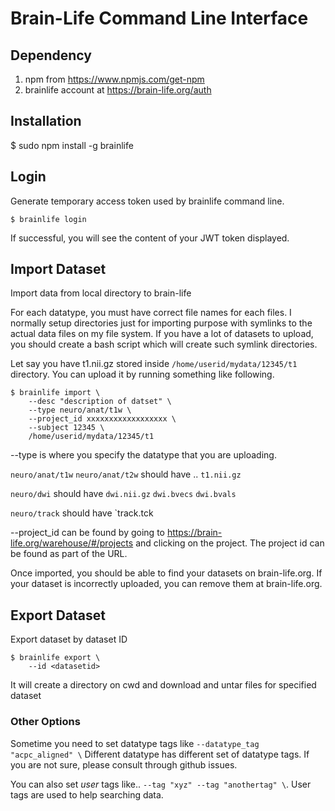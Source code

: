 # Brain-Life Command Line Interface

## Dependency

1. npm from https://www.npmjs.com/get-npm
2. brainlife account at https://brain-life.org/auth

## Installation

$ sudo npm install -g brainlife

## Login

Generate temporary access token used by brainlife command line.

```
$ brainlife login 
```

If successful, you will see the content of your JWT token displayed. 

## Import Dataset

Import data from local directory to brain-life

For each datatype, you must have correct file names for each files. I normally setup directories just for importing purpose with symlinks to the actual data files on my file system. If you have a lot of datasets to upload, you should create a bash script which will create such symlink directories.

Let say you have t1.nii.gz stored inside `/home/userid/mydata/12345/t1` directory. You can upload it by running something like following.

```
$ brainlife import \
    --desc "description of datset" \
    --type neuro/anat/t1w \
    --project_id xxxxxxxxxxxxxxxxxx \
    --subject 12345 \
    /home/userid/mydata/12345/t1
```

--type is where you specify the datatype that you are uploading. 

`neuro/anat/t1w` `neuro/anat/t2w` should have .. `t1.nii.gz`

`neuro/dwi` should have `dwi.nii.gz` `dwi.bvecs` `dwi.bvals`

`neuro/track` should have `track.tck


--project_id can be found by going to https://brain-life.org/warehouse/#/projects and clicking on the project. The project id can be found as part of the URL.

Once imported, you should be able to find your datasets on brain-life.org. If your dataset is incorrectly uploaded, you can remove them at brain-life.org.

## Export Dataset

Export dataset by dataset ID

```
$ brainlife export \
    --id <datasetid>
```

It will create a directory on cwd and download and untar files for specified dataset

###  Other Options

Sometime you need to set datatype tags like `--datatype_tag "acpc_aligned" \`  Different datatype has different set of datatype tags. If you are not sure, please consult through github issues.

You can also set *user* tags like..  `--tag "xyz" --tag "anothertag" \`. User tags are used to help searching data. 


